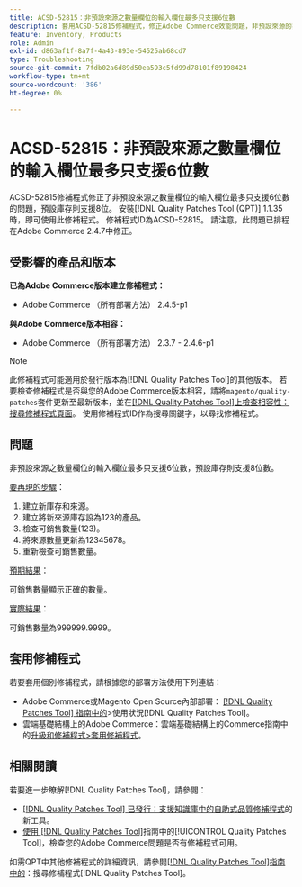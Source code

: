 ```yaml
---
title: ACSD-52815：非預設來源之數量欄位的輸入欄位最多只支援6位數
description: 套用ACSD-52815修補程式，修正Adobe Commerce效能問題，非預設來源的數量欄位輸入欄位最多只支援6位數，預設庫存則支援8位數。
feature: Inventory, Products
role: Admin
exl-id: d863af1f-8a7f-4a43-893e-54525ab68cd7
type: Troubleshooting
source-git-commit: 7fdb02a6d89d50ea593c5fd99d78101f89198424
workflow-type: tm+mt
source-wordcount: '386'
ht-degree: 0%

---
```


# ACSD-52815：非預設來源之數量欄位的輸入欄位最多只支援6位數

ACSD-52815修補程式修正了非預設來源之數量欄位的輸入欄位最多只支援6位數的問題，預設庫存則支援8位。 安裝[!DNL Quality Patches Tool (QPT)] 1.1.35時，即可使用此修補程式。 修補程式ID為ACSD-52815。 請注意，此問題已排程在Adobe Commerce 2.4.7中修正。

## 受影響的產品和版本

**已為Adobe Commerce版本建立修補程式：**

* Adobe Commerce （所有部署方法） 2.4.5-p1

**與Adobe Commerce版本相容：**

* Adobe Commerce （所有部署方法） 2.3.7 - 2.4.6-p1

>[!NOTE]
>
>此修補程式可能適用於發行版本為[!DNL Quality Patches Tool]的其他版本。 若要檢查修補程式是否與您的Adobe Commerce版本相容，請將`magento/quality-patches`套件更新至最新版本，並在[[!DNL Quality Patches Tool]上檢查相容性：搜尋修補程式頁面](https://experienceleague.adobe.com/tools/commerce-quality-patches/index.html?lang=zh-Hant)。 使用修補程式ID作為搜尋關鍵字，以尋找修補程式。

## 問題

非預設來源之數量欄位的輸入欄位最多只支援6位數，預設庫存則支援8位數。

<u>要再現的步驟</u>：

1. 建立新庫存和來源。
1. 建立將新來源庫存設為123的產品。
1. 檢查可銷售數量(123)。
1. 將來源數量更新為12345678。
1. 重新檢查可銷售數量。

<u>預期結果</u>：

可銷售數量顯示正確的數量。

<u>實際結果</u>：

可銷售數量為999999.9999。

## 套用修補程式

若要套用個別修補程式，請根據您的部署方法使用下列連結：

* Adobe Commerce或Magento Open Source內部部署： [[!DNL Quality Patches Tool] 指南中的](/help/tools/quality-patches-tool/usage.md)>使用狀況[!DNL Quality Patches Tool]。
* 雲端基礎結構上的Adobe Commerce：雲端基礎結構上的Commerce指南中的[升級和修補程式>套用修補程式](https://experienceleague.adobe.com/docs/commerce-cloud-service/user-guide/develop/upgrade/apply-patches.html?lang=zh-Hant)。

## 相關閱讀

若要進一步瞭解[!DNL Quality Patches Tool]，請參閱：

* [[!DNL Quality Patches Tool] 已發行：支援知識庫中的自助式品質修補程式](https://experienceleague.adobe.com/zh-hant/docs/commerce-operations/tools/quality-patches-tool/quality-patches-tool-to-self-serve-quality-patches)的新工具。
* [使用 [!DNL Quality Patches Tool]](/help/tools/quality-patches-tool/patches-available-in-qpt/check-patch-for-magento-issue-with-magento-quality-patches.md)指南中的[!UICONTROL Quality Patches Tool]，檢查您的Adobe Commerce問題是否有修補程式可用。


如需QPT中其他修補程式的詳細資訊，請參閱[[!DNL Quality Patches Tool]指南中的](https://experienceleague.adobe.com/tools/commerce-quality-patches/index.html?lang=zh-Hant)：搜尋修補程式[!DNL Quality Patches Tool]。
